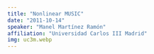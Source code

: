 ```yaml
---
title: "Nonlinear MUSIC"
date: "2011-10-14"
speaker: "Manel Martínez Ramón"
affiliation: "Universidad Carlos III Madrid"
img: uc3m.webp
---
```

